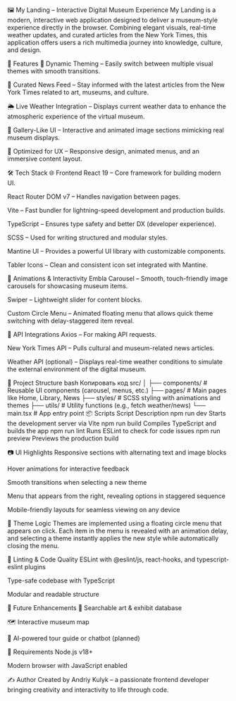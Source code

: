 🖼️ My Landing – Interactive Digital Museum Experience
My Landing is a modern, interactive web application designed to deliver a museum-style experience directly in the browser. Combining elegant visuals, real-time weather updates, and curated articles from the New York Times, this application offers users a rich multimedia journey into knowledge, culture, and design.

🚀 Features
🎨 Dynamic Theming – Easily switch between multiple visual themes with smooth transitions.

🗽 Curated News Feed – Stay informed with the latest articles from the New York Times related to art, museums, and culture.

🌦️ Live Weather Integration – Displays current weather data to enhance the atmospheric experience of the virtual museum.

📸 Gallery-Like UI – Interactive and animated image sections mimicking real museum displays.

🎯 Optimized for UX – Responsive design, animated menus, and an immersive content layout.

🛠️ Tech Stack
🌐 Frontend
React 19 – Core framework for building modern UI.

React Router DOM v7 – Handles navigation between pages.

Vite – Fast bundler for lightning-speed development and production builds.

TypeScript – Ensures type safety and better DX (developer experience).

SCSS – Used for writing structured and modular styles.

Mantine UI – Provides a powerful UI library with customizable components.

Tabler Icons – Clean and consistent icon set integrated with Mantine.

🔄 Animations & Interactivity
Embla Carousel – Smooth, touch-friendly image carousels for showcasing museum items.

Swiper – Lightweight slider for content blocks.

Custom Circle Menu – Animated floating menu that allows quick theme switching with delay-staggered item reveal.

📡 API Integrations
Axios – For making API requests.

New York Times API – Pulls cultural and museum-related news articles.

Weather API (optional) – Displays real-time weather conditions to simulate the external environment of the digital museum.

📁 Project Structure
bash
Копировать код
src/
│
├── components/         # Reusable UI components (carousel, menus, etc.)
├── pages/              # Main pages like Home, Library, News
├── styles/             # SCSS styling with animations and themes
├── utils/              # Utility functions (e.g., fetch weather/news)
└── main.tsx            # App entry point
📦 Scripts
Script	Description
npm run dev	Starts the development server via Vite
npm run build	Compiles TypeScript and builds the app
npm run lint	Runs ESLint to check for code issues
npm run preview	Previews the production build

📷 UI Highlights
Responsive sections with alternating text and image blocks

Hover animations for interactive feedback

Smooth transitions when selecting a new theme

Menu that appears from the right, revealing options in staggered sequence

Mobile-friendly layouts for seamless viewing on any device

🌈 Theme Logic
Themes are implemented using a floating circle menu that appears on click. Each item in the menu is revealed with an animation delay, and selecting a theme instantly applies the new style while automatically closing the menu.

🔐 Linting & Code Quality
ESLint with @eslint/js, react-hooks, and typescript-eslint plugins

Type-safe codebase with TypeScript

Modular and readable structure

📅 Future Enhancements
🔎 Searchable art & exhibit database

🗺️ Interactive museum map

🧠 AI-powered tour guide or chatbot (planned)

📌 Requirements
Node.js v18+

Modern browser with JavaScript enabled

✍️ Author
Created by Andriy Kulyk – a passionate frontend developer bringing creativity and interactivity to life through code.